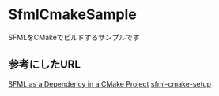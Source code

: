# SfmlCmakeSample
SFMLをCMakeでビルドするサンプルです

## 参考にしたURL
[SFML as a Dependency in a CMake Project](https://medium.com/@RileyEntertainmentGameDev/sfml-as-a-dependency-in-a-cmake-project-a37be848243e)
[sfml-cmake-setup](https://github.com/ryantherileyman/cmake-testing-grounds/tree/main/learning-sfml/sfml-intro/setup-manual/sfml-cmake-setup)
